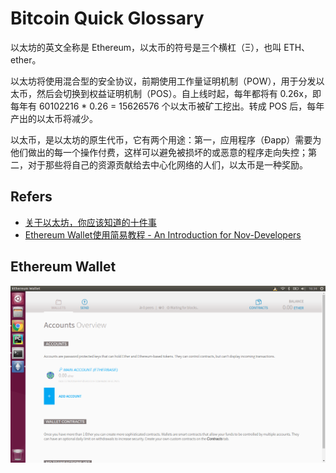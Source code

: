 # Bitcoin Quick Glossary

以太坊的英文全称是 Ethereum，以太币的符号是三个横杠（Ξ），也叫 ETH、ether。

以太坊将使用混合型的安全协议，前期使用工作量证明机制（POW），用于分发以太币，然后会切换到权益证明机制（POS）。自上线时起，每年都将有 0.26x，即每年有 60102216 * 0.26 = 15626576 个以太币被矿工挖出。转成 POS 后，每年产出的以太币将减少。

以太币，是以太坊的原生代币，它有两个用途：第一，应用程序（Đapp）需要为他们做出的每一个操作付费，这样可以避免被损坏的或恶意的程序走向失控；第二，对于那些将自己的资源贡献给去中心化网络的人们，以太币是一种奖励。

## Refers

* [关于以太坊，你应该知道的十件事](https://yunbi.zendesk.com/hc/zh-cn/articles/115004887127-%E5%85%B3%E4%BA%8E%E4%BB%A5%E5%A4%AA%E5%9D%8A-%E4%BD%A0%E5%BA%94%E8%AF%A5%E7%9F%A5%E9%81%93%E7%9A%84%E5%8D%81%E4%BB%B6%E4%BA%8B)
* [Ethereum Wallet使用简易教程 - An Introduction for Nov-Developers](http://www.jianshu.com/p/ab8b2c4903c6)

## Ethereum Wallet

![img/ethereum_wallet.png](img/ethereum_wallet.png)
